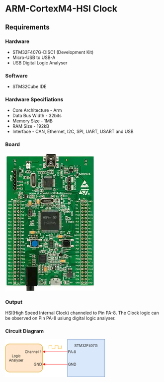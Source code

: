 # ARM-CortexM4-HSI Clock

## Requirements 

### Hardware
* STM32F407G-DISC1 (Development Kit)
* Micro-USB to USB-A
* USB Digital Logic Analyser
### Software
* STM32Cube IDE

### Hardware Specifiations
* Core Architecture - Arm
* Data Bus Width - 32bits
* Memory Size - 1MB
* RAM Size - 192kB
* Interface - CAN, Ethernet, I2C, SPI, UART, USART and USB

### Board

![Board](./source/STM32F407G-DISC1.jpg)

### Output

HSI(High Speed Internal Clock) channeled to Pin PA-8. The Clock logic can be observed on Pin PA-8 usiung digital logic analyser.

### Circuit Diagram

![ScreenShot](./source/Circuit-Diagram1.png)

